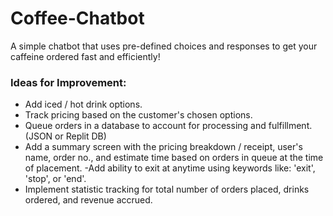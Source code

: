 # Coffee-Chatbot

A simple chatbot that uses pre-defined choices and responses to get your caffeine ordered fast and efficiently!

### Ideas for Improvement:
 - Add iced / hot drink options.
 - Track pricing based on the customer's chosen options.
 - Queue orders in a database to account for processing and fulfillment. (JSON or Replit DB)
 - Add a summary screen with the pricing breakdown / receipt, user's name, order no., and estimate time based on orders in queue at the time of placement.
 -Add ability to exit at anytime using keywords like: 'exit', 'stop', or 'end'.
 - Implement statistic tracking for total number of orders placed, drinks ordered, and revenue accrued.
